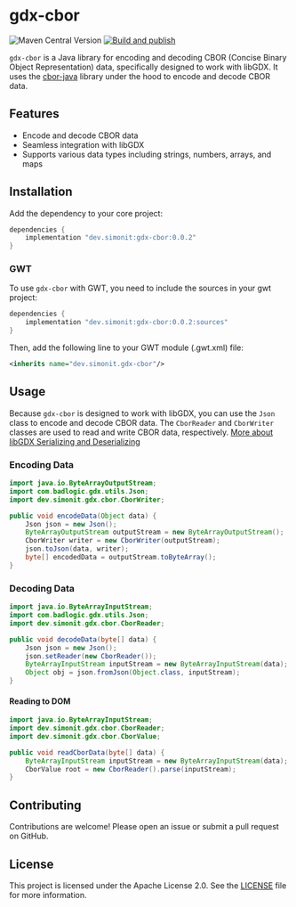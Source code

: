# gdx-cbor

![Maven Central Version](https://img.shields.io/maven-central/v/dev.simonit/gdx-cbor)
[![Build and publish](https://github.com/SimonIT/gdx-cbor/actions/workflows/build-and-publish.yml/badge.svg)](https://github.com/SimonIT/gdx-cbor/actions/workflows/build-and-publish.yml)

`gdx-cbor` is a Java library for encoding and decoding CBOR (Concise Binary Object Representation) data, specifically designed to work with libGDX.
It uses the [cbor-java](https://github.com/cbor-java/cbor-java) library under the hood to encode and decode CBOR data.

## Features

- Encode and decode CBOR data
- Seamless integration with libGDX
- Supports various data types including strings, numbers, arrays, and maps

## Installation

Add the dependency to your core project:

```groovy
dependencies {
    implementation "dev.simonit:gdx-cbor:0.0.2"
}
```

### GWT

To use `gdx-cbor` with GWT, you need to include the sources in your gwt project:

```groovy
dependencies {
    implementation "dev.simonit:gdx-cbor:0.0.2:sources"
}
```

Then, add the following line to your GWT module (.gwt.xml) file:

```xml
<inherits name="dev.simonit.gdx-cbor"/>
```

## Usage

Because `gdx-cbor` is designed to work with libGDX, you can use the `Json` class to encode and decode CBOR data. The `CborReader` and `CborWriter` classes are used to read and write CBOR data, respectively. [More about libGDX Serializing and Deserializing](https://libgdx.com/wiki/utils/reading-and-writing-json)

### Encoding Data

```java
import java.io.ByteArrayOutputStream;
import com.badlogic.gdx.utils.Json;
import dev.simonit.gdx.cbor.CborWriter;

public void encodeData(Object data) {
	Json json = new Json();
	ByteArrayOutputStream outputStream = new ByteArrayOutputStream();
	CborWriter writer = new CborWriter(outputStream);
	json.toJson(data, writer);
	byte[] encodedData = outputStream.toByteArray();
}
```

### Decoding Data

```java
import java.io.ByteArrayInputStream;
import com.badlogic.gdx.utils.Json;
import dev.simonit.gdx.cbor.CborReader;

public void decodeData(byte[] data) {
	Json json = new Json();
	json.setReader(new CborReader());
	ByteArrayInputStream inputStream = new ByteArrayInputStream(data);
	Object obj = json.fromJson(Object.class, inputStream);
}
```

#### Reading to DOM

```java
import java.io.ByteArrayInputStream;
import dev.simonit.gdx.cbor.CborReader;
import dev.simonit.gdx.cbor.CborValue;

public void readCborData(byte[] data) {
	ByteArrayInputStream inputStream = new ByteArrayInputStream(data);
	CborValue root = new CborReader().parse(inputStream);
}
```

## Contributing

Contributions are welcome! Please open an issue or submit a pull request on GitHub.

## License

This project is licensed under the Apache License 2.0. See the [LICENSE](LICENSE) file for more information.

